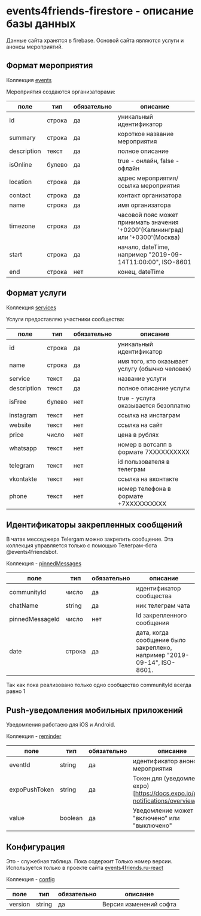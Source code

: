 # events4friends-firestore - описание базы данных

Данные сайта хранятся в firebase. Основой сайта являются услуги и анонсы мероприятий. 

## Формат мероприятия

Коллекция [events](https://console.firebase.google.com/u/0/project/events4friends/firestore/data~2Fevents)

Мероприятия создаются организаторами:

| поле        | тип    | обязательно | описание                                                                       |
| ----------- | ------ | ----------- | ------------------------------------------------------------------------------ |
| id          | строка | да          | уникальный идентификатор                                                       |
| summary     | строка | да          | короткое название мероприятия                                                  |
| description | текст  | да          | полное описание                                                                |
| isOnline    | булево | да          | true - онлайн, false - офлайн                                                  |
| location    | строка | да          | адрес мероприятия/ссылка мероприятия                                           |
| contact     | строка | да          | контакт организатора                                                           |
| name        | строка | да          | имя организатора                                                               |
| timezone    | строка | да          | часовой пояс может принимать значения '+0200'(Калининград) или '+0300'(Москва) |
| start       | строка | да          | начало, dateTime, например "2019-09-14T11:00:00", ISO-8601                     |
| end         | строка | нет         | конец, dateTime                                                                |

## Формат услуги

Коллекция [services](https://console.firebase.google.com/u/0/project/events4friends/firestore/data~2Fservices)

Услуги предоставляю участники сообщества:

| поле        | тип    | обязательно | описание                                        |
| ----------- | ------ | ----------- | ----------------------------------------------- |
| id          | строка | да          | уникальный идентификатор                        |
| name        | строка | да          | имя того, кто оказывает услугу (обычно человек) |
| service     | текст  | да          | название услуги                                 |
| description | текст  | да          | полное описание услуги                          |
| isFree      | булево | нет         | true - услуга оказывается безоплатно            |
| instagram   | текст  | нет         | ссылка на инстаграм                             |
| website     | текст  | нет         | ссылка на сайт                                  |
| price       | число  | нет         | цена в рублях                                   |
| whatsapp    | текст  | нет         | номер в вотсапп в формате 7XXXXXXXXXX           |
| telegram    | текст  | нет         | id пользователя в телеграм                      |
| vkontakte   | текст  | нет         | ссылка на вконтакте                             |
| phone       | текст  | нет         | номер телефона в формате +7XXXXXXXXXX           |

## Идентификаторы закрепленных сообщений

В чатах месседжера Telergam можно закрепить сообщение. Эта коллекция управляется только с помощью Телеграм-бота @events4friendsbot.

Коллекция - [pinnedMessages](https://console.firebase.google.com/u/0/project/events4friends/firestore/data~2FpinnedMessages)

| поле        | тип    | обязательно | описание                                                                       |
| ----------- | ------ | ----------- | ------------------------------------------------------------------------------ |
| communityId   | число | да          | идентификатор сообщества                                                       |
| chatName     | string | да          | ник телеграм чата                                                  |
| pinnedMessageId | число  | нет          | Id закрепленного сообщения                                          |
| date    | строка | да          | дата, когда сообщение было закреплено, например "2019-09-14", ISO-8601.    |

Так как пока реализовано только одно сообщество communityId всегда равно 1

## Push-уведомления мобильных приложений

Уведомления работаею для iOS и Android.

Коллекция - [reminder](https://console.firebase.google.com/u/0/project/events4friends/firestore/data~2Freminders)

| поле        | тип    | обязательно | описание                                                                       |
| ----------- | ------ | ----------- | ------------------------------------------------------------------------------ |
| eventId   | string | да          | идентификатор анонса мероприятия                                                 |
| expoPushToken     | string | да          | Токен для (уведомлений expo)[https://docs.expo.io/push-notifications/overview/]                                               |
| value | boolean  | да          | Уведомление может быть "включено" или "выключено"                                  |

## Конфигурация

Это - служебная таблица. Пока содержит Только номер версии. Используется только в проекте сайта [events4friends.ru-react](https://github.com/VadimCpp/events4friends.ru-react)

Коллекция - [config](https://console.firebase.google.com/u/0/project/events4friends/firestore/data~2Fconfig~2Fgeneral)

| поле        | тип    | обязательно | описание                                                                       |
| ----------- | ------ | ----------- | ------------------------------------------------------------------------------ |
| version | string  | да          | Версия изменений софта                                   |
